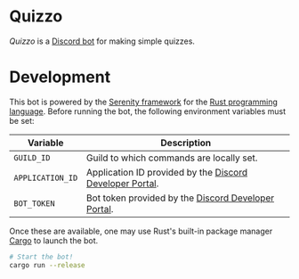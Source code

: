 # Quizzo
_Quizzo_ is a [Discord bot](https://discord.com/api/oauth2/authorize?client_id=402094950562529281&scope=applications.commands) for making simple quizzes.

# Development
This bot is powered by the [Serenity framework](https://docs.rs/serenity) for the [Rust programming language](https://www.rust-lang.org/tools/install). Before running the bot, the following environment variables must be set:

**Variable**     | **Description**
---------------- | -------------------------------------------------------------------------------------------------------
`GUILD_ID`       | Guild to which commands are locally set.
`APPLICATION_ID` | Application ID provided by the [Discord Developer Portal](https://discord.com/developers/applications).
`BOT_TOKEN`      | Bot token provided by the [Discord Developer Portal](https://discord.com/developers/applications).

Once these are available, one may use Rust's built-in package manager [Cargo](https://doc.rust-lang.org/cargo/) to launch the bot.

```bash
# Start the bot!
cargo run --release
```
